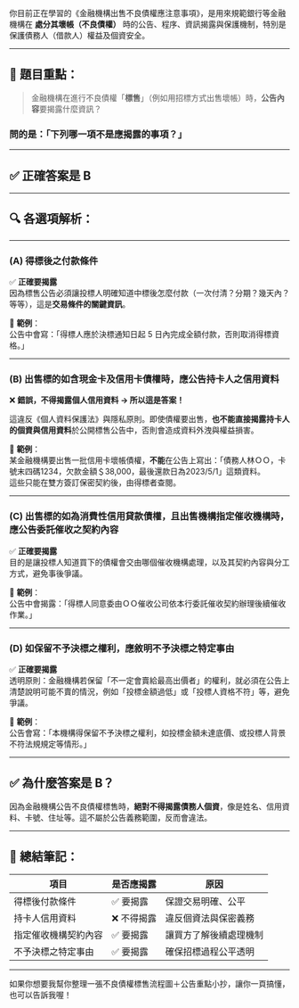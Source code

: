 你目前正在學習的《金融機構出售不良債權應注意事項》，是用來規範銀行等金融機構在 **處分其壞帳（不良債權）** 時的公告、程序、資訊揭露與保護機制，特別是保護債務人（借款人）權益及個資安全。

---

## 📘 題目重點：

> 金融機構在進行不良債權「**標售**」（例如用招標方式出售壞帳）時，**公告內容**要揭露什麼資訊？

### 問的是：「下列哪一項**不是**應揭露的事項？」

---

## ✅ 正確答案是 **B**

---

## 🔍 各選項解析：

---

### (A) 得標後之付款條件  
✅ **正確要揭露**  
因為標售公告必須讓投標人明確知道中標後怎麼付款（一次付清？分期？幾天內？等等），這是**交易條件的關鍵資訊**。

🧠 **範例**：  
公告中會寫：「得標人應於決標通知日起 5 日內完成全額付款，否則取消得標資格。」

---

### (B) 出售標的如含現金卡及信用卡債權時，應公告持卡人之信用資料  
❌ **錯誤，不得揭露個人信用資料 → 所以這是答案！**

這違反《個人資料保護法》與隱私原則。即使債權要出售，**也不能直接揭露持卡人的個資與信用資料**於公開標售公告中，否則會造成資料外洩與權益損害。

🧠 **範例**：  
某金融機構要出售一批信用卡壞帳債權，**不能**在公告上寫出：「債務人林ＯＯ，卡號末四碼1234，欠款金額＄38,000，最後還款日為2023/5/1」這類資料。  
這些只能在雙方簽訂保密契約後，由得標者查閱。

---

### (C) 出售標的如為消費性信用貸款債權，且出售機構指定催收機構時，應公告委託催收之契約內容  
✅ **正確要揭露**  
目的是讓投標人知道買下的債權會交由哪個催收機構處理，以及其契約內容與分工方式，避免事後爭議。

🧠 **範例**：  
公告中會揭露：「得標人同意委由ＯＯ催收公司依本行委託催收契約辦理後續催收作業。」

---

### (D) 如保留不予決標之權利，應敘明不予決標之特定事由  
✅ **正確要揭露**  
透明原則：金融機構若保留「不一定會賣給最高出價者」的權利，就必須在公告上清楚說明可能不賣的情況，例如「投標金額過低」或「投標人資格不符」等，避免爭議。

🧠 **範例**：  
公告會寫：「本機構得保留不予決標之權利，如投標金額未達底價、或投標人背景不符法規規定等情形。」

---

## ✅ 為什麼答案是 B？

因為金融機構公告不良債權標售時，**絕對不得揭露債務人個資**，像是姓名、信用資料、卡號、住址等。這不屬於公告義務範圍，反而會違法。

---

## 🧠 總結筆記：

| 項目 | 是否應揭露 | 原因 |
|------|--------------|-------|
| 得標後付款條件 | ✅ 要揭露 | 保證交易明確、公平 |
| 持卡人信用資料 | ❌ 不得揭露 | 違反個資法與保密義務 |
| 指定催收機構契約內容 | ✅ 要揭露 | 讓買方了解後續處理機制 |
| 不予決標之特定事由 | ✅ 要揭露 | 確保招標過程公平透明 |

---

如果你想要我幫你整理一張不良債權標售流程圖＋公告重點小抄，讓你一頁搞懂，也可以告訴我喔！